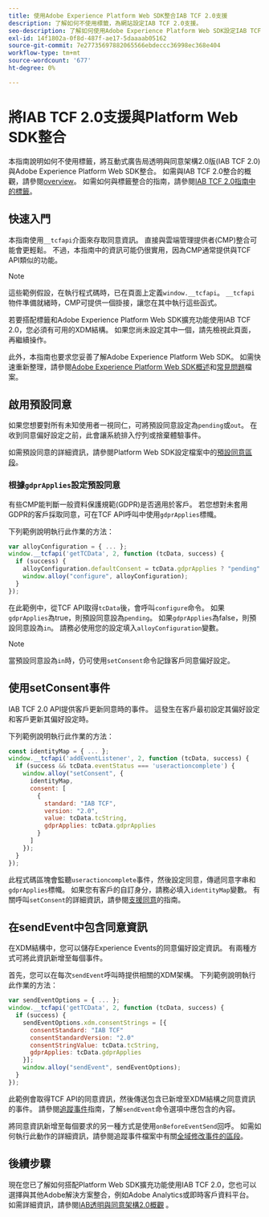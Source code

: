 ```yaml
---
title: 使用Adobe Experience Platform Web SDK整合IAB TCF 2.0支援
description: 了解如何不使用標籤，為網站設定IAB TCF 2.0支援。
seo-description: 了解如何使用Adobe Experience Platform Web SDK設定IAB TCF 2.0同意
exl-id: 14f1802a-0f8d-487f-ae17-5daaaab05162
source-git-commit: 7e27735697882065566ebdeccc36998ec368e404
workflow-type: tm+mt
source-wordcount: '677'
ht-degree: 0%

---
```


# 將IAB TCF 2.0支援與Platform Web SDK整合

本指南說明如何不使用標籤，將互動式廣告局透明與同意架構2.0版(IAB TCF 2.0)與Adobe Experience Platform Web SDK整合。 如需與IAB TCF 2.0整合的概觀，請參閱[overview](./overview.md)。 如需如何與標籤整合的指南，請參閱[IAB TCF 2.0指南中的標籤](./with-launch.md)。

## 快速入門

本指南使用`__tcfapi`介面來存取同意資訊。 直接與雲端管理提供者(CMP)整合可能會更輕鬆。 不過，本指南中的資訊可能仍很實用，因為CMP通常提供與TCF API類似的功能。

>[!NOTE]
>
>這些範例假設，在執行程式碼時，已在頁面上定義`window.__tcfapi`。 `__tcfapi`物件準備就緒時，CMP可提供一個掛接，讓您在其中執行這些函式。

若要搭配標籤和Adobe Experience Platform Web SDK擴充功能使用IAB TCF 2.0，您必須有可用的XDM結構。 如果您尚未設定其中一個，請先檢視此頁面，再繼續操作。

此外，本指南也要求您妥善了解Adobe Experience Platform Web SDK。 如需快速重新整理，請參閱[Adobe Experience Platform Web SDK概述](../../home.md)和[常見問題](../../web-sdk-faq.md)檔案。

## 啟用預設同意

如果您想要對所有未知使用者一視同仁，可將預設同意設定為`pending`或`out`。 在收到同意偏好設定之前，此會讓系統排入佇列或捨棄體驗事件。

如需預設同意的詳細資訊，請參閱Platform Web SDK設定檔案中的[預設同意區段](../../fundamentals/configuring-the-sdk.md#default-consent)。

### 根據`gdprApplies`設定預設同意

有些CMP能判斷一般資料保護規範(GDPR)是否適用於客戶。 若您想對未套用GDPR的客戶採取同意，可在TCF API呼叫中使用`gdprApplies`標幟。

下列範例說明執行此作業的方法：

```javascript
var alloyConfiguration = { ... };
window.__tcfapi('getTCData', 2, function (tcData, success) {
  if (success) {
    alloyConfiguration.defaultConsent = tcData.gdprApplies ? "pending" : "in";
    window.alloy("configure", alloyConfiguration);
  }
});
```

在此範例中，從TCF API取得`tcData`後，會呼叫`configure`命令。 如果`gdprApplies`為true，則預設同意設為`pending`。 如果`gdprApplies`為false，則預設同意設為`in`。 請務必使用您的設定填入`alloyConfiguration`變數。

>[!NOTE]
>
>當預設同意設為`in`時，仍可使用`setConsent`命令記錄客戶同意偏好設定。

## 使用setConsent事件

IAB TCF 2.0 API提供客戶更新同意時的事件。 這發生在客戶最初設定其偏好設定和客戶更新其偏好設定時。

下列範例說明執行此作業的方法：

```javascript
const identityMap = { ... };
window.__tcfapi('addEventListener', 2, function (tcData, success) {
  if (success && tcData.eventStatus === 'useractioncomplete') {
    window.alloy("setConsent", {
      identityMap,
      consent: [
        {
          standard: "IAB TCF",
          version: "2.0",
          value: tcData.tcString,
          gdprApplies: tcData.gdprApplies
        }
      ]
    });
  }
});
```

此程式碼區塊會監聽`useractioncomplete`事件，然後設定同意，傳遞同意字串和`gdprApplies`標幟。 如果您有客戶的自訂身分，請務必填入`identityMap`變數。 有關呼叫`setConsent`的詳細資訊，請參閱[支援同意](../../consent/supporting-consent.md)的指南。

## 在sendEvent中包含同意資訊

在XDM結構中，您可以儲存Experience Events的同意偏好設定資訊。 有兩種方式可將此資訊新增至每個事件。

首先，您可以在每次`sendEvent`呼叫時提供相關的XDM架構。 下列範例說明執行此作業的方法：

```javascript
var sendEventOptions = { ... };
window.__tcfapi('getTCData', 2, function (tcData, success) {
  if (success) {
    sendEventOptions.xdm.consentStrings = [{
      consentStandard: "IAB TCF"
      consentStandardVersion: "2.0"
      consentStringValue: tcData.tcString,
      gdprApplies: tcData.gdprApplies
    }];
    window.alloy("sendEvent", sendEventOptions);
  }
});
```

此範例會取得TCF API的同意資訊，然後傳送包含已新增至XDM結構之同意資訊的事件。 請參閱[追蹤事件](../../fundamentals/tracking-events.md)指南，了解`sendEvent`命令選項中應包含的內容。

將同意資訊新增至每個要求的另一種方式是使用`onBeforeEventSend`回呼。 如需如何執行此動作的詳細資訊，請參閱追蹤事件檔案中有關[全域修改事件的區段](../../fundamentals/tracking-events.md#modifying-events-globally)。

## 後續步驟

現在您已了解如何搭配Platform Web SDK擴充功能使用IAB TCF 2.0，您也可以選擇與其他Adobe解決方案整合，例如Adobe Analytics或即時客戶資料平台。 如需詳細資訊，請參閱[IAB透明與同意架構2.0概觀](./overview.md) 。

